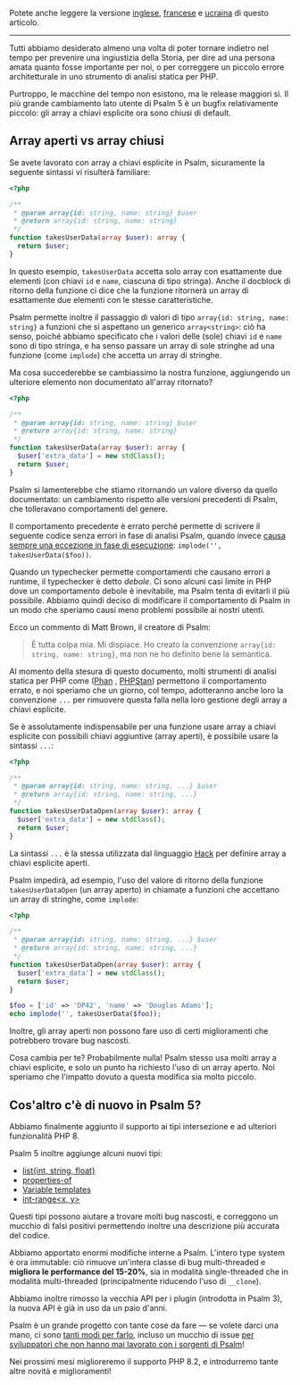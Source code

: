 <!--
  title: Rilascio di Psalm 5
  date: 2022-11-30 08:30:00
  author: Il team di Psalm
-->

Potete anche leggere la versione [inglese](/articles/psalm-5), [francese](/articles/psalm-5-fr) e [ucraina](/articles/psalm-5-uk) di questo articolo.  

---

Tutti abbiamo desiderato almeno una volta di poter tornare indietro nel tempo per prevenire una ingiustizia della Storia, per dire ad una persona amata quanto fosse importante per noi, o per correggere un piccolo errore architetturale in uno strumento di analisi statica per PHP.


Purtroppo, le macchine del tempo non esistono, ma le release maggiori sì. Il più grande cambiamento lato utente di Psalm 5 è un bugfix relativamente piccolo: gli array a chiavi esplicite ora sono chiusi di default.

## Array aperti vs array chiusi

Se avete lavorato con array a chiavi esplicite in Psalm, sicuramente la seguente sintassi vi risulterà familiare:

```php
<?php

/**
 * @param array{id: string, name: string} $user
 * @return array{id: string, name: string}
 */
function takesUserData(array $user): array {
  return $user;
}
```

In questo esempio, `takesUserData` accetta solo array con esattamente due elementi (con chiavi `id` e `name`, ciascuna di tipo stringa). Anche il docblock di ritorno della funzione ci dice che la funzione ritornerà un array di esattamente due elementi con le stesse caratteristiche.

Psalm permette inoltre il passaggio di valori di tipo `array{id: string, name: string}` a funzioni che si aspettano un generico `array<string>`: ciò ha senso, poiché abbiamo specificato che i valori delle (sole) chiavi `id` e `name` sono di tipo stringa, e ha senso passare un array di sole stringhe ad una funzione (come `implode`) che accetta un array di stringhe.  

Ma cosa succederebbe se cambiassimo la nostra funzione, aggiungendo un ulteriore elemento non documentato all'array ritornato?  

```php
<?php

/**
 * @param array{id: string, name: string} $user
 * @return array{id: string, name: string}
 */
function takesUserData(array $user): array {
  $user['extra_data'] = new stdClass();
  return $user;
}
```

Psalm si lamenterebbe che stiamo ritornando un valore diverso da quello documentato: un cambiamento rispetto alle versioni precedenti di Psalm, che tolleravano comportamenti del genere.  

Il comportamento precedente è errato perché permette di scrivere il seguente codice senza errori in fase di analisi Psalm, quando invece [causa sempre una eccezione in fase di esecuzione](https://3v4l.org/PoVil): `implode('', takesUserData($foo))`.  

Quando un typechecker permette comportamenti che causano errori a runtime, il typechecker è detto *debole*. Ci sono alcuni casi limite in PHP dove un comportamento debole è inevitabile, ma Psalm tenta di evitarli il più possibile. Abbiamo quindi deciso di modificare il comportamento di Psalm in un modo che speriamo causi meno problemi possibile ai nostri utenti.  

Ecco un commento di Matt Brown, il creatore di Psalm:  

> È tutta colpa mia. Mi dispiace. Ho creato la convenzione `array{id: string, name: string}`, ma non ne ho definito bene la semantica.

Al momento della stesura di questo documento, molti strumenti di analisi statica per PHP come ([Phan](https://phan.github.io/demo/?code=%3C%3Fphp%0A%0A%2F**%0A+*+%40param+array%7Bid%3A+string%2C+name%3A+string%7D+%24user%0A+*+%40return+array%7Bid%3A+string%2C+name%3A+string%7D%0A+*%2F%0Afunction+takesUserData%28array+%24user%29%3A+array+%7B%0A++%24user%5B%27extra_data%27%5D+%3D+new+stdClass%28%29%3B%0A++return+%24user%3B%0A%7D%0A%0A%24foo+%3D+%5B%27id%27+%3D%3E+%27DP42%27%2C+%27name%27+%3D%3E+%27Douglas+Adams%27%5D%3B%0Aecho+implode%28%27%27%2C+takesUserData%28%24foo%29%29%3B) , [PHPStan](https://phpstan.org/r/4a61d13c-74f0-46d3-9bad-f3a61dd1d172)) permettono il comportamento errato, e noi speriamo che un giorno, col tempo, adotteranno anche loro la convenzione `...` per rimuovere questa falla nella loro gestione degli array a chiavi esplicite.

Se è assolutamente indispensabile per una funzione usare array a chiavi esplicite con possibili chiavi aggiuntive (array aperti), è possibile usare la sintassi `...`:

```php
<?php

/**
 * @param array{id: string, name: string, ...} $user
 * @return array{id: string, name: string, ...}
 */
function takesUserDataOpen(array $user): array {
  $user['extra_data'] = new stdClass();
  return $user;
}
```

La sintassi `...` è la stessa utilizzata dal linguaggio [Hack](https://docs.hhvm.com/hack/built-in-types/shape#open-and-closed-shapes) per definire array a chiavi esplicite aperti.

Psalm impedirà, ad esempio, l'uso del valore di ritorno della funzione `takesUserDataOpen` (un array aperto) in chiamate a funzioni che accettano un array di stringhe, come `implode`:

```php
<?php

/**
 * @param array{id: string, name: string, ...} $user
 * @return array{id: string, name: string, ...}
 */
function takesUserDataOpen(array $user): array {
  $user['extra_data'] = new stdClass();
  return $user;
}

$foo = ['id' => 'DP42', 'name' => 'Douglas Adams'];
echo implode('', takesUserData($foo));
```

Inoltre, gli array aperti non possono fare uso di certi miglioramenti che potrebbero trovare bug nascosti.  

Cosa cambia per te? Probabilmente nulla! Psalm stesso usa molti array a chiavi esplicite, e solo un punto ha richiesto l'uso di un array aperto. Noi speriamo che l'impatto dovuto a questa modifica sia molto piccolo.

## Cos'altro c'è di nuovo in Psalm 5?

Abbiamo finalmente aggiunto il supporto ai tipi intersezione e ad ulteriori funzionalità PHP 8.  

Psalm 5 inoltre aggiunge alcuni nuovi tipi:

- [list{int, string, float}](https://psalm.dev/docs/annotating_code/type_syntax/array_types/#list-shapes)
- [properties-of<T>](https://psalm.dev/docs/annotating_code/type_syntax/utility_types/#properties-oft)
- [Variable templates](https://psalm.dev/docs/annotating_code/type_syntax/utility_types/#variable-templates)
- [int-range<x, y>](https://psalm.dev/docs/annotating_code/type_syntax/scalar_types/#int-range)

Questi tipi possono aiutare a trovare molti bug nascosti, e correggono un mucchio di falsi positivi permettendo inoltre una descrizione più accurata del codice.

Abbiamo apportato enormi modifiche interne a Psalm. L'intero type system è ora immutable: ciò rimuove un'intera classe di bug multi-threaded e **migliora le performance del 15-20%**, sia in modalità single-threaded che in modalità multi-threaded (principalmente riducendo l'uso di `__clone`).

Abbiamo inoltre rimosso la vecchia API per i plugin (introdotta in Psalm 3), la nuova API è già in uso da un paio d'anni.

Psalm è un grande progetto con tante cose da fare — se volete darci una mano, ci sono [tanti modi per farlo](https://github.com/vimeo/psalm/issues?q=is%3Aissue+is%3Aopen+label%3A%22Help+wanted%22), incluso un mucchio di issue [per sviluppatori che non hanno mai lavorato con i sorgenti di Psalm](https://github.com/vimeo/psalm/issues?q=is%3Aissue+is%3Aopen+label%3A%22easy+problems%22)!

Nei prossimi mesi miglioreremo il supporto PHP 8.2, e introdurremo tante altre novità e miglioramenti!